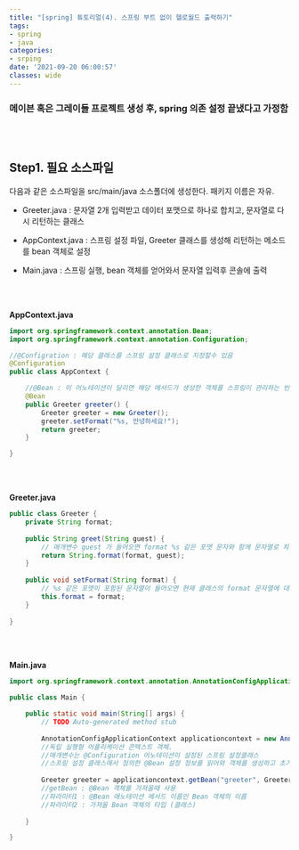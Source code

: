 ```yaml
---
title: "[spring] 튜토리얼(4). 스프링 부트 없이 헬로월드 출력하기"
tags:
- spring
- java
categories:
- srping
date: '2021-09-20 06:00:57'
classes: wide
---
```


### 메이븐 혹은 그레이들 프로젝트 생성 후, spring 의존 설정 끝냈다고 가정함

<br>
<br>

## Step1. 필요 소스파일

다음과 같은 소스파일을 src/main/java 소스폴더에 생성한다. 패키지 이름은 자유.

- Greeter.java : 문자열 2개 입력받고 데이터 포맷으로 하나로 합치고, 문자열로 다시 리턴하는 클래스

- AppContext.java : 스프링 설정 파일, Greeter 클래스를 생성해 리턴하는 메소드를 bean 객체로 설정

- Main.java : 스프링 실행, bean 객체를 얻어와서 문자열 입력후 콘솔에 출력

<br/>
<br/>

**AppContext.java**

```java
import org.springframework.context.annotation.Bean;
import org.springframework.context.annotation.Configuration;

//@Configration : 해당 클래스를 스프링 설정 클래스로 지정할수 있음
@Configuration
public class AppContext {

	//@Bean : 이 어노테이션이 달리면 해당 메서드가 생성한 객체를 스프링이 관리하는 빈 객체로 등록함
	@Bean
	public Greeter greeter() {
		Greeter greeter = new Greeter();
		greeter.setFormat("%s, 안녕하세요!");
		return greeter;
	}

}
```

<br/>
<br/>

**Greeter.java**

```java
public class Greeter {
	private String format;
	
	public String greet(String guest) {
		// 매개변수 guest 가 들어오면 format %s 같은 포맷 문자와 함께 문자열로 치환되서 출력
		return String.format(format, guest);
	}
	
	public void setFormat(String format) {
		// %s 같은 포맷이 포함된 문자열이 들어오면 현재 클래스의 format 문자열에 대입
		this.format = format;
	}
	
}
```


<br/>
<br/>

**Main.java**

```java
import org.springframework.context.annotation.AnnotationConfigApplicationContext;

public class Main {

	public static void main(String[] args) {
		// TODO Auto-generated method stub
		
		AnnotationConfigApplicationContext applicationcontext = new AnnotationConfigApplicationContext(AppContext.class);
		//독립 실행형 어플리케이션 콘텍스트 객체.
		//매개변수는 @Configuration 어노테이션이 설정된 스프링 설정클래스
		//스프링 설정 클래스에서 정의한 @Bean 설정 정보를 읽어와 객체를 생성하고 초기화한다. 
		
		Greeter greeter = applicationcontext.getBean("greeter", Greeter.class);
		//getBean : @Bean 객체를 가져올때 사용
		//파라미터1 : @Bean 애노테이션 메서드 이름인 Bean 객체의 이름
		//파라미터2 : 가져올 Bean 객체의 타입 (클래스)
		
	}

}
```